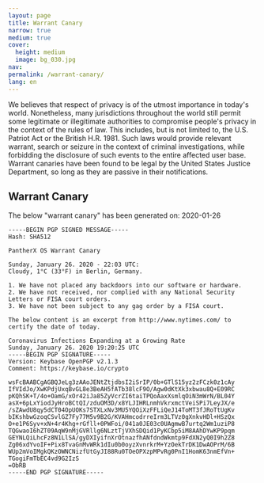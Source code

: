 ```yaml
---
layout: page
title: Warrant Canary
narrow: true
medium: true
cover:
  height: medium
  image: bg_030.jpg
nav:
permalink: /warrant-canary/
lang: en
---
```


We believes that respect of privacy is of the utmost importance in today's world. Nonetheless, many jurisdictions throughout the world still permit some legitimate or illegitimate authorities to compromise people's privacy in the context of the rules of law. This includes, but is not limited to, the U.S. Patriot Act or the British H.R. 1981. Such laws would provide relevant warrant, search or seizure in the context of criminal investigations, while forbidding the disclosure of such events to the entire affected user base. Warrant canaries have been found to be legal by the United States Justice Department, so long as they are passive in their notifications.

## Warrant Canary

The below "warrant canary" has been generated on: 2020-01-26

```
-----BEGIN PGP SIGNED MESSAGE-----
Hash: SHA512

PantherX OS Warrant Canary

Sunday, January 26. 2020 - 22:03 UTC:
Cloudy, 1°C (33°F) in Berlin, Germany.

1. We have not placed any backdoors into our software or hardware.
2. We have not received, nor complied with any National Security Letters or FISA court orders.
3. We have not been subject to any gag order by a FISA court.

The below content is an excerpt from http://www.nytimes.com/ to certify the date of today.

Coronavirus Infections Expanding at a Growing Rate
Sunday, January 26. 2020 19:20:25 UTC
-----BEGIN PGP SIGNATURE-----
Version: Keybase OpenPGP v2.1.3
Comment: https://keybase.io/crypto

wsFcBAABCgAGBQJeLg3zAAoJENtZtjdbsI2iSrIP/0b+GTlS15yz2zFCzk0z1cAy
IfVIdJo/XwKPdjUxqBvGL8e3BeAH5fATb38lcF9O/Agw0dKtXk3xbwau8Q+E09RC
pKQhSK+T/4o+OamG/xOr42iJa85ZyVcrZI6taiTPQoAaxXsmlqOiN3mWrN/BL04Y
asX+6pLxYiodJyHroBCtQI/zduOM3D/x8YLJIHRLnmhVkrxmctVeiSPi7LeyJX/e
/sZAwdU8qy5dCT04OpUOKs7STXLxNv3MU5YQOiXzFFLiQeJ14ToMT3fJRoTtUgKv
bIKshbwGzoqCSvlGZ7Fy77M5v9B2G/KVAHmcodrreIrm3LTVz0gXnkvHDl+HSzQx
O+e1P6Syv+xN+4r4Khg+rGfll+0PWFoi/041a0JE03c0UAgmwB7urtq2Wm1uziP8
TQGwaoI6hZT09AqW9nMjGVRllg6NLztTjVXhSDQid1PyKCbp5iM8AAhDYwKP9pqm
GEYNLQiLhcFz8N1LlSA/gyDXIyifnXrOtnazfhANfdndWkmtp9FdXN2yQ0I9h2Z8
Zg06xdYvoIF+Pix8TvaGnMvWRk1dIu0b0oyzXvnrkrM+YzOekTrDK1DwAOPrM/6B
WUp2mVoIMgkQKzOWNCNizfUtGyJI88Ru0TOeOPXzpMPvRg0PnI1HomK63nmEfVn+
TGogiFmTbEC4vd9G2IzS
=ObRB
-----END PGP SIGNATURE-----
```

<!--
THE NEXT STATEMENT WILL BE PUBLISHED ON THE FIRST DAY OF EACH QUARTER
(JANUARY 1ST, APRIL 1ST, JULY 1ST, OCTOBER 1ST)
-->
